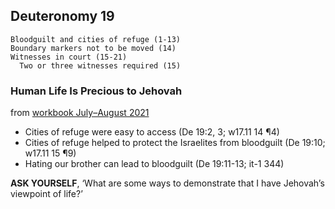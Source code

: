 ## Deuteronomy 19

```
Bloodguilt and cities of refuge (1-13)
Boundary markers not to be moved (14)
Witnesses in court (15-21)
  Two or three witnesses required (15)
```

### Human Life Is Precious to Jehovah

from [workbook July–August 2021]()

- Cities of refuge were easy to access (De 19:2, 3; w17.11 14 ¶4)
- Cities of refuge helped to protect the Israelites from bloodguilt (De 19:10; w17.11 15 ¶9)
- Hating our brother can lead to bloodguilt (De 19:11-13; it-1 344)

**ASK YOURSELF**, ‘What are some ways to demonstrate that I have Jehovah’s viewpoint of life?’
